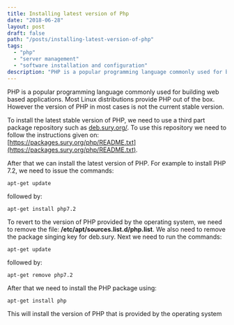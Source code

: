 ```yaml
---
title: Installing latest version of Php
date: "2018-06-28"
layout: post
draft: false
path: "/posts/installing-latest-version-of-php"
tags:
  - "php"
  - "server management"
  - "software installation and configuration"
description: "PHP is a popular programming language commonly used for building web based applications. Most Linux distributions provide PHP out of the box. However the version of PHP in most cases is not the current stable version."
---
```


PHP is a popular programming language commonly used for building web based applications. Most Linux distributions provide PHP out of the box. However the version of PHP in most cases is not the current stable version.

To install the latest stable version of PHP, we need to use a third part package repository such as [deb.sury.org/](https://deb.sury.org/). To use this repository we need to follow the instructions given on: [https://packages.sury.org/php/README.txt](https://packages.sury.org/php/README.txt).

After that we can install the latest version of PHP. For example to install PHP 7.2, we need to issue the commands:

```
apt-get update
```

followed by:

```
apt-get install php7.2
```

To revert to the version of PHP provided by the operating system, we need to remove the file: **/etc/apt/sources.list.d/php.list**. We also need to remove the package singing key for deb.sury. Next we need to run the commands:

```
apt-get update
```

followed by:

```
apt-get remove php7.2
```

After that we need to install the PHP package using:

```
apt-get install php
```

This will install the version of PHP that is provided by the operating system

